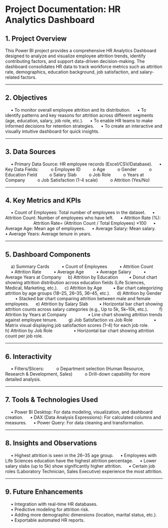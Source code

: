 # Project Documentation: HR Analytics Dashboard
## 1. Project Overview
  This Power BI project provides a comprehensive HR Analytics Dashboard designed to analyze and visualize employee attrition trends, identify contributing factors, and      support data-driven decision-making.
  The dashboard consolidates HR data to track workforce metrics such as attrition rate, demographics, education background, job satisfaction, and salary-related factors.
________________________________________
## 2. Objectives
&emsp;  •	To monitor overall employee attrition and its distribution.
&emsp; •	To identify patterns and key reasons for attrition across different segments (age, education, salary, job role, etc.).
&emsp;  •	To enable HR teams to make informed decisions for retention strategies.
&emsp;  •	To create an interactive and visually intuitive dashboard for quick insights.
________________________________________
## 3. Data Sources
&emsp;  •	Primary Data Source: HR employee records (Excel/CSV/Database).
&emsp;  •	Key Data Fields:
&emsp;  &emsp;  o	Employee ID
&emsp;  &emsp;  o	Age
&emsp;  &emsp;  o	Gender
&emsp;  &emsp;  o	Education Field
&emsp;  &emsp;  o	Salary Slab
&emsp;  &emsp;  o	Job Role
&emsp;  &emsp;  o	Years at Company
&emsp;  &emsp;  o	Job Satisfaction (1-4 scale)
&emsp;  &emsp;  o	Attrition (Yes/No)
________________________________________
## 4. Key Metrics and KPIs
&emsp;  •	Count of Employees: Total number of employees in the dataset.
&emsp;  •	Attrition Count: Number of employees who have left.
 &emsp; •	Attrition Rate (%):
&emsp;     &emsp;     &emsp;     &emsp;     &emsp;    Attrition Rate= (Attrition Count / Total Employees) ×100
&emsp;  •	Average Age: Mean age of employees.
&emsp;  •	Average Salary: Mean salary.
&emsp;  •	Average Years: Average tenure in years.
________________________________________
## 5. Dashboard Components
&emsp;  a) Summary Cards
&emsp; &emsp;   •	Count of Employees
&emsp; &emsp;  •	Attrition Count
&emsp; &emsp;   •	Attrition Rate
&emsp;  &emsp; •	Average Age
&emsp; &emsp;  •	Average Salary
&emsp; &emsp;  •	Average Years at Company
&emsp; b) Attrition by Education
&emsp;&emsp;    •	Donut chart showing attrition distribution across education fields (Life Sciences, Medical, Marketing, etc.).
&emsp;  c) Attrition by Age
&emsp;&emsp;    •	Bar chart categorizing attrition by age groups (18–25, 26–35, 36–45, etc.).
&emsp;  d) Attrition by Gender
&emsp;&emsp;    •	Stacked bar chart comparing attrition between male and female employees.
&emsp;  e) Attrition by Salary Slab
&emsp;&emsp;    •	Horizontal bar chart showing attrition counts across salary categories (e.g., Up to 5k, 5k–10k, etc.).
&emsp;&emsp;  f) Attrition by Years at Company
&emsp;&emsp; &emsp;&emsp;   •	Line chart showing attrition trends against employee tenure.
&emsp;&emsp;  g) Job Satisfaction vs Job Role
&emsp;&emsp;  &emsp;&emsp;  •	Matrix visual displaying job satisfaction scores (1–4) for each job role.
&emsp;&emsp;  h) Attrition by Job Role
&emsp;&emsp; &emsp;&emsp;   •	Horizontal bar chart showing attrition count per job role.
________________________________________
## 6. Interactivity
&emsp;  •	Filters/Slicers:
&emsp;   &emsp; o	Department selection (Human Resource, Research & Development, Sales)
&emsp;   &emsp; o	Drill-down capability for more detailed analysis.
________________________________________
## 7. Tools & Technologies Used
&emsp;  •	Power BI Desktop: For data modeling, visualization, and dashboard creation.
&emsp; •	DAX (Data Analysis Expressions): For calculated columns and measures.
&emsp;  •	Power Query: For data cleaning and transformation.
________________________________________
## 8. Insights and Observations
&emsp;  •	Highest attrition is seen in the 26–35 age group.
&emsp;  •	Employees with Life Sciences education have the highest attrition percentage.
&emsp;  •	Lower salary slabs (up to 5k) show significantly higher attrition.
&emsp;  •	Certain job roles (Laboratory Technician, Sales Executive) experience the most attrition.
________________________________________
## 9. Future Enhancements<br>
&emsp;  •	Integration with real-time HR databases.<br>
&emsp;  •	Predictive modeling for attrition risk.<br>
&emsp;  •	Adding more demographic dimensions (location, marital status, etc.).<br>
&emsp;  •	Exportable automated HR reports.<br>
